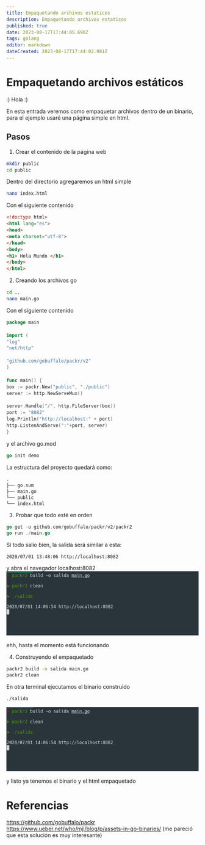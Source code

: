 ```yaml
---
title: Empaquetando archivos estaticos
description: Empaquetando archivos estaticos
published: true
date: 2023-08-17T17:44:05.690Z
tags: golang
editor: markdown
dateCreated: 2023-08-17T17:44:02.981Z
---
```


# Empaquetando archivos estáticos

:) Hola :)

En esta entrada veremos como empaquetar archivos dentro de un binario,
para el ejemplo usaré una página simple en html.

## Pasos

1. Crear el contenido de la página web

```bash
mkdir public
cd public
```
Dentro del directorio agregaremos un html simple
```bash
nano index.html
```
Con el siguiente contenido
```html
<!doctype html>
<html lang="es">
<head>
<meta charset="utf-8">
</head>
<body>
<h1> Hola Mundo </h1>
</body>
</html>
```
2. Creando los archivos go

```bash
cd ..
nano main.go
```
Con el siguiente contenido
```go
package main

import (
"log"
"net/http"

"github.com/gobuffalo/packr/v2"
)

func main() {
box := packr.New("public", "./public")
server := http.NewServeMux()

server.Handle("/", http.FileServer(box))
port := "8082"
log.Println("http://localhost:" + port)
http.ListenAndServe(":"+port, server)
}
```
y el archivo go.mod
```go
go init demo
```
La estructura del proyecto quedará como:
```
.
├── go.sum
├── main.go
└── public
└── index.html
```
3. Probar que todo esté en orden

```go
go get -u github.com/gobuffalo/packr/v2/packr2
go run ./main.go
```
Si todo salio bien, la salida será similar a esta:
```
2020/07/01 13:48:06 http://localhost:8082
```
y abra el navegador localhost:8082
![image.png](/image.png)

ehh, hasta el momento está funcionando

4. Construyendo el empaquetado

```bash
packr2 build -o salida main.go
packr2 clean
```
En otra terminal ejecutamos el binario construido

```bash
./salida
```
![packr2.png](/golang-empaquetado/packr2.png)

y listo ya tenemos el binario y el html empaquetado

# Referencias
https://github.com/gobuffalo/packr
https://www.ueber.net/who/mjl/blog/p/assets-in-go-binaries/ (me pareció que esta solución es muy interesante)